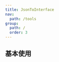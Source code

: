 ```yaml
---
title: JsonToInterface
nav:
  path: /tools
group:
  path: /
  order: 3
---
```


## 基本使用

<code src="../JsonToInterface/index.tsx" inline />
